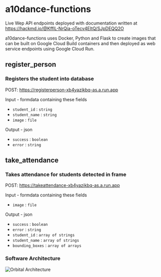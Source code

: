 # a10dance-functions

Live Wep API endpoints deployed with documentation written at https://hackmd.io/@KfflL-NrQia-oTecv4EItQ/SJpDEQQ2O

a10dance-functions uses Docker, Python and Flask to create images that can be built on Google Cloud Build containers and then deployed as web service endpoints using Google Cloud Run.

## register_person

### Registers the student into database

POST: https://registerperson-xb4yazikbq-as.a.run.app

Input - formdata containing these fields
* `student_id` : `string`
* `student_name` : `string`
* `image` : `file`

Output - json
* `success` : `boolean`
* `error` : `string`


## take_attendance

### Takes attendance for students detected in frame

POST: https://takeattendance-xb4yazikbq-as.a.run.app

Input - formdata containing these fields
* `image` : `file`

Output - json
* `success` : `boolean`
* `error` : `string`
* `student_id` : `array of strings`
* `student_name` : `array of strings`
* `bounding_boxes` : `array of arrays`

### Software Architecture
![Orbital Architecture](https://user-images.githubusercontent.com/35002411/123557232-5e42de80-d7c2-11eb-97df-e7e4a8648fca.png)

